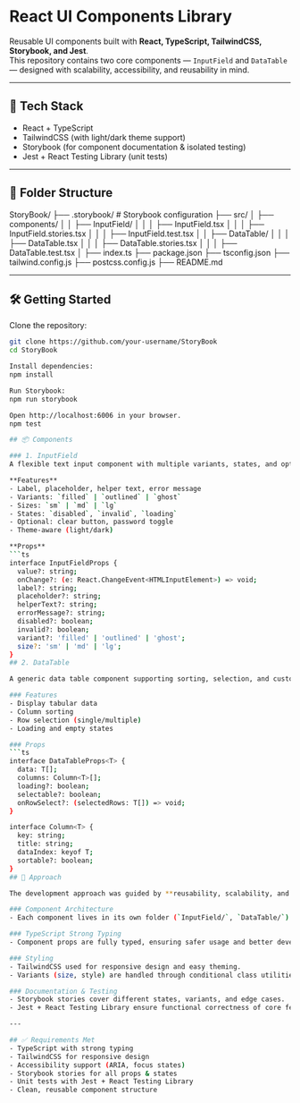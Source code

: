 # React UI Components Library

Reusable UI components built with **React, TypeScript, TailwindCSS, Storybook, and Jest**.  
This repository contains two core components — `InputField` and `DataTable` — designed with scalability, accessibility, and reusability in mind.

---

## 🚀 Tech Stack
- React + TypeScript  
- TailwindCSS (with light/dark theme support)  
- Storybook (for component documentation & isolated testing)  
- Jest + React Testing Library (unit tests)  

---

## 📂 Folder Structure
StoryBook/
├── .storybook/ # Storybook configuration
├── src/
│ ├── components/
│ │ ├── InputField/
│ │ │ ├── InputField.tsx
│ │ │ ├── InputField.stories.tsx
│ │ │ ├── InputField.test.tsx
│ │ ├── DataTable/
│ │ │ ├── DataTable.tsx
│ │ │ ├── DataTable.stories.tsx
│ │ │ ├── DataTable.test.tsx
│ ├── index.ts
├── package.json
├── tsconfig.json
├── tailwind.config.js
├── postcss.config.js
├── README.md


---

## 🛠️ Getting Started

Clone the repository:
```bash
git clone https://github.com/your-username/StoryBook
cd StoryBook

Install dependencies:
npm install

Run Storybook:
npm run storybook

Open http://localhost:6006 in your browser.
npm test

## 📦 Components

### 1. InputField
A flexible text input component with multiple variants, states, and optional features.

**Features**
- Label, placeholder, helper text, error message  
- Variants: `filled` | `outlined` | `ghost`  
- Sizes: `sm` | `md` | `lg`  
- States: `disabled`, `invalid`, `loading`  
- Optional: clear button, password toggle  
- Theme-aware (light/dark)  

**Props**
```ts
interface InputFieldProps {
  value?: string;
  onChange?: (e: React.ChangeEvent<HTMLInputElement>) => void;
  label?: string;
  placeholder?: string;
  helperText?: string;
  errorMessage?: string;
  disabled?: boolean;
  invalid?: boolean;
  variant?: 'filled' | 'outlined' | 'ghost';
  size?: 'sm' | 'md' | 'lg';
}
## 2. DataTable

A generic data table component supporting sorting, selection, and custom columns.

### Features
- Display tabular data  
- Column sorting  
- Row selection (single/multiple)  
- Loading and empty states  

### Props
```ts
interface DataTableProps<T> {
  data: T[];
  columns: Column<T>[];
  loading?: boolean;
  selectable?: boolean;
  onRowSelect?: (selectedRows: T[]) => void;
}

interface Column<T> {
  key: string;
  title: string;
  dataIndex: keyof T;
  sortable?: boolean;
}
## 📝 Approach

The development approach was guided by **reusability, scalability, and accessibility**:

### Component Architecture
- Each component lives in its own folder (`InputField/`, `DataTable/`) with `.tsx`, `.stories.tsx`, and `.test.tsx` files for clarity and maintainability.  

### TypeScript Strong Typing
- Component props are fully typed, ensuring safer usage and better developer experience.  

### Styling
- TailwindCSS used for responsive design and easy theming.  
- Variants (size, style) are handled through conditional class utilities.  

### Documentation & Testing
- Storybook stories cover different states, variants, and edge cases.  
- Jest + React Testing Library ensure functional correctness of core features.  

---

## ✅ Requirements Met
- TypeScript with strong typing  
- TailwindCSS for responsive design  
- Accessibility support (ARIA, focus states)  
- Storybook stories for all props & states  
- Unit tests with Jest + React Testing Library  
- Clean, reusable component structure  


